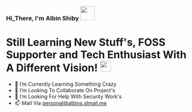 ### Hi_There, I'm Albin Shiby <img src="https://github.com/TheDudeThatCode/TheDudeThatCode/blob/master/Assets/Hi.gif" width="39px"> 

# Still Learning New Stuff's, FOSS Supporter and Tech Enthusiast With A Different Vision! <img src="https://user-images.githubusercontent.com/97731157/151094688-434a08de-7979-4c76-bb7f-510b5ec7b6dc.gif" width="29px">

- 🌱 I’m Currently Learning Something Crazy
- 💞️ I’m Looking To Collaborate On Project's
- 🤔 I’m Looking For Help With Security Work's
- 📫 Mail Via personal@albins.slmail.me 




